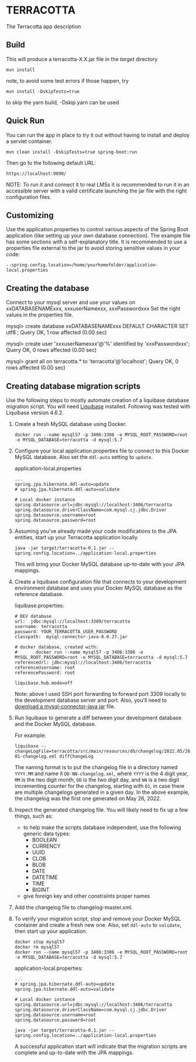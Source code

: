 TERRACOTTA
========

The Terracotta app description

Build
-----
This will produce a terracotta-X.X.jar file in the *target* directory

    mvn install 

note, to avoid some test errors if those happen, try

    mvn install -DskipTests=true

to skip the yarn build, -Dskip.yarn can be used

Quick Run
---------
You can run the app in place to try it out without having to install and deploy a servlet container.

    mvn clean install -DskipTests=true spring-boot:run

Then go to the following default URL:

    https://localhost:9090/

NOTE: To run it and connect it to real LMSs it is recommended to run it in an accessible server 
with a valid certificate launching the jar file with the right configuration files.

Customizing
-----------
Use the application.properties to control various aspects of the Spring Boot application (like setting up your own database
connection). The example file has some sections with a self-explanatory title. It is recommended to 
use a properties file external to the jar to avoid storing sensitive values in your code: 

```--spring.config.location=/home/yourhomefolder/application-local.properties```


Creating the database
---------
Connect to your mysql server and use your values on xxDATABASENAMExxx, xxxuserNamexxx, xxxPasswordxxx Set the right
values in the properties file.

mysql> create database xxDATABASENAMExxx DEFAULT CHARACTER SET utf8 ; Query OK, 1 row affected (0.00 sec)

mysql> create user 'xxxuserNamexxx'@'%' identified by 'xxxPasswordxxx'; Query OK, 0 rows affected (0.00 sec)

mysql> grant all on terracotta.* to 'terracotta'@'localhost'; Query OK, 0 rows affected (0.00 sec)


Creating database migration scripts
---------

Use the following steps to mostly automate creation of a liquibase database migration script. You will need [Liquibase](https://www.liquibase.com/) installed. Following was tested with Liquibase version 4.6.2.

1. Create a fresh MySQL database using Docker.

    ```
    docker run --name mysql57 -p 3406:3306 -e MYSQL_ROOT_PASSWORD=root -e MYSQL_DATABASE=terracotta -d mysql:5.7
    ```

2. Configure your local application.properties file to connect to this Docker MySQL database. Also set the `ddl-auto` setting to `update`.

    application-local.properties
    ```
    ...
    spring.jpa.hibernate.ddl-auto=update
    # spring.jpa.hibernate.ddl-auto=validate

    # Local docker instance
    spring.datasource.url=jdbc:mysql://localhost:3406/terracotta
    spring.datasource.driverClassName=com.mysql.cj.jdbc.Driver
    spring.datasource.username=root
    spring.datasource.password=root
    ```

3. Assuming you've already made your code modifications to the JPA entities, start up your Terracotta application locally.

    ```
    java -jar target/terracotta-0.1.jar --spring.config.location=../application-local.properties
    ```

   This will bring your Docker MySQL database up-to-date with your JPA mappings.

4. Create a liquibase configuration file that connects to your development environment database and uses your Docker MySQL database as the reference database.

    liquibase.properties:
    ```
    # DEV database
    url:  jdbc:mysql://localhost:3309/terracotta
    username: terracotta
    password: YOUR_TERRACOTTA_USER_PASSWORD
    classpath:  mysql-connector-java-8.0.27.jar

    # docker database, created with:
    #       docker run --name mysql57 -p 3406:3306 -e MYSQL_ROOT_PASSWORD=root -e MYSQL_DATABASE=terracotta -d mysql:5.7
    referenceUrl: jdbc:mysql://localhost:3406/terracotta
    referenceUsername: root
    referencePassword: root

    liquibase.hub.mode=off
    ```

    Note: above I used SSH port forwarding to forward port 3309 locally to the
    development database server and port. Also, you'll need to [download a
    mysql-connector-java
    jar](https://mvnrepository.com/artifact/mysql/mysql-connector-java) file.

5. Run liquibase to generate a diff between your development database and the Docker MySQL database.

    For example:

    ```
    liquibase --changeLogFile=terracotta/src/main/resources/db/changelog/2022.05/26-01-changelog.xml diffChangeLog
    ```

    The naming format is to put the changelog file in a directory named
    `YYYY.MM` and name it `DD-NN-changelog.xml`, where `YYYY` is the 4 digit
    year, `MM` is the two digit month, `DD` is the two digit day, and `NN` is a
    two digit incrementing counter for the changelog, starting with `01`, in
    case there are multiple changelogs generated in a given day. In the above
    example, the changelog was the first one generated on May 26, 2022.

6. Inspect the generated changelog file. You will likely need to fix up a few things, such as:

    - to help make the scripts database independent, use the following generic data types:
        - BOOLEAN
        - CURRENCY
        - UUID
        - CLOB
        - BLOB
        - DATE
        - DATETIME
        - TIME
        - BIGINT
    - give foreign key and other constraints proper names 

7. Add the changelog file to changelog-master.xml.

8. To verify your migration script, stop and remove your Docker MySQL container
   and create a fresh new one. Also, set `ddl-auto` to `validate`, then start up
   your application.

    ```
    docker stop mysql57
    docker rm mysql57
    docker run --name mysql57 -p 3406:3306 -e MYSQL_ROOT_PASSWORD=root -e MYSQL_DATABASE=terracotta -d mysql:5.7
    ```

    application-local.properties:
    ```
    ...
    # spring.jpa.hibernate.ddl-auto=update
    spring.jpa.hibernate.ddl-auto=validate

    # Local docker instance
    spring.datasource.url=jdbc:mysql://localhost:3406/terracotta
    spring.datasource.driverClassName=com.mysql.cj.jdbc.Driver
    spring.datasource.username=root
    spring.datasource.password=root
    ```

    ```
    java -jar target/terracotta-0.1.jar --spring.config.location=../application-local.properties
    ```

    A successful application start will indicate that the migration scripts are
    complete and up-to-date with the JPA mappings.
